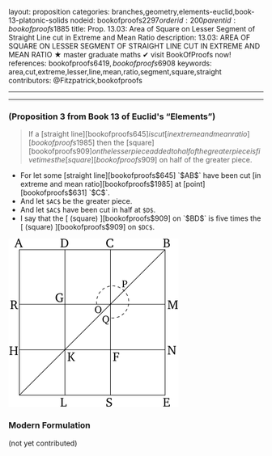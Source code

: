 layout: proposition
categories: branches,geometry,elements-euclid,book-13-platonic-solids
nodeid: bookofproofs$2297
orderid: 200
parentid: bookofproofs$1885
title: Prop. 13.03: Area of Square on Lesser Segment of Straight Line cut in Extreme and Mean Ratio
description: 13.03: AREA OF SQUARE ON LESSER SEGMENT OF STRAIGHT LINE CUT IN EXTREME AND MEAN RATIO &#9733; master graduate maths &#10004; visit BookOfProofs now!
references: bookofproofs$6419,bookofproofs$6908
keywords: area,cut,extreme,lesser,line,mean,ratio,segment,square,straight
contributors: @Fitzpatrick,bookofproofs

---


---

### (Proposition 3 from Book 13 of Euclid's “Elements”)

> If a [straight line][bookofproofs$645] is cut [in extreme and mean ratio][bookofproofs$1985] then the [square][bookofproofs$909] on the lesser piece added to half of the greater piece is five times the [square][bookofproofs$909] on half of the greater piece.
* For let some [straight line][bookofproofs$645] `$AB$` have been cut [in extreme and mean ratio][bookofproofs$1985] at [point][bookofproofs$631] `$C$`.
* And let `$AC$` be the greater piece.
* And let `$AC$` have been cut in half at `$D$`.
* I say that the [ (square) ][bookofproofs$909] on `$BD$` is five times the [ (square) ][bookofproofs$909] on `$DC$`.

![fig03e](https://github.com/bookofproofs/bookofproofs.github.io/blob/main/_sources/_assets/images/euclid/Book13/fig03e.png?raw=true)



### Modern Formulation

(not yet contributed)
